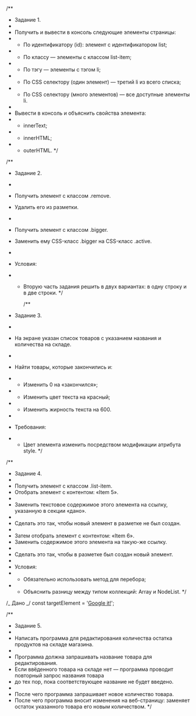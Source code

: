 /\*\*

- Задание 1.
-
- Получить и вывести в консоль следующие элементы страницы:
- - По идентификатору (id): элемент с идентификатором list;
- - По классу — элементы с классом list-item;
- - По тэгу — элементы с тэгом li;
- - По CSS селектору (один элемент) — третий li из всего списка;
- - По CSS селектору (много элементов) — все доступные элементы li.
-
- Вывести в консоль и объяснить свойства элемента:
- - innerText;
- - innerHTML;
- - outerHTML.
    \*/

/\*\*

- Задание 2.
-
- Получить элемент с классом .remove.
- Удалить его из разметки.
-
- Получить элемент с классом .bigger.
- Заменить ему CSS-класс .bigger на CSS-класс .active.
-
- Условия:
- - Вторую часть задания решить в двух вариантах: в одну строку и в две строки.
    \*/

    /\*\*

- Задание 3.
-
- На экране указан список товаров с указанием названия и количества на складе.
-
- Найти товары, которые закончились и:
- - Изменить 0 на «закончился»;
- - Изменить цвет текста на красный;
- - Изменить жирность текста на 600.
-
- Требования:
- - Цвет элемента изменить посредством модификации атрибута style.
    \*/

/\*\*

- Задание 4.
-
- Получить элемент с классом .list-item.
- Отобрать элемент с контентом: «Item 5».
-
- Заменить текстовое содержимое этого элемента на ссылку, указанную в секции «дано».
-
- Сделать это так, чтобы новый элемент в разметке не был создан.
-
- Затем отобрать элемент с контентом: «Item 6».
- Заменить содержимое этого элемента на такую-же ссылку.
-
- Сделать это так, чтобы в разметке был создан новый элемент.
-
- Условия:
- - Обязательно использовать метод для перебора;
- - Объяснить разницу между типом коллекций: Array и NodeList.
    \*/

/_ Дано _/
const targetElement =
'<a href="https://www.google.com" target="_blank" rel="noreferrer noopener">Google it!</a>';

/\*\*

- Задание 5.
-
- Написать программа для редактирования количества остатка продуктов на складе магазина.
-
- Программа должна запрашивать название товара для редактирования.
- Если ввёденного товара на складе нет — программа проводит повторный запрос названия товара
- до тех пор, пока соответствующее название не будет введено.
-
- После чего программа запрашивает новое количество товара.
- После чего программа вносит изменения на веб-страницу: заменяет остаток указанного товара его новым количеством.
  \*/
